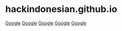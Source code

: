 # hackindonesian.github.io

<a href="https://www.google.com/" target="_blank">Google</a>
<a href="https://www.google.com/" target="_blank">Google</a>
<a href="https://www.google.com/" target="_blank">Google</a>
<a href="https://www.google.com/" target="_blank">Google</a>
<a href="https://www.google.com/" target="_blank">Google</a>
